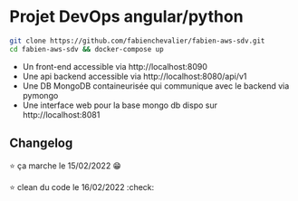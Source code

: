 # Projet DevOps angular/python

```bash
git clone https://github.com/fabienchevalier/fabien-aws-sdv.git
cd fabien-aws-sdv && docker-compose up
```

- Un front-end accessible via http://localhost:8090
- Une api backend accessible via http://localhost:8080/api/v1
- Une DB MongoDB containeurisée qui communique avec le backend via pymongo
- Une interface web pour la base mongo db dispo sur http://localhost:8081

## Changelog

:star: ça marche le 15/02/2022 :grin:

:star: clean du code le 16/02/2022 :check:
